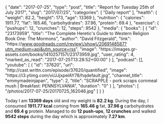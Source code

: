 {
    "date": "2017-07-25",
    "type": "post",
    "title": "Report for Tuesday 25th of July 2017",
    "slug": "2017\/07\/25",
    "categories": [
        "Daily report"
    ],
    "health": {
        "weight": 82.2,
        "height": 173,
        "age": 13369
    },
    "nutrition": {
        "calories": 1911.77,
        "fat": 165.46,
        "carbohydrates": 37.96,
        "protein": 69.4
    },
    "exercise": {
        "pushups": 12,
        "crunches": 12,
        "steps": 9542
    },
    "media": {
        "books": [
            {
                "id": "23173959",
                "title": "The Complete Heretic's Guide to Western Religion Book One: The Mormons",
                "author": "David Fitzgerald",
                "link": "https:\/\/www.goodreads.com\/review\/show\/2069148587?utm_medium=api&utm_source=rss",
                "image": "https:\/\/images.gr-assets.com\/books\/1410257157l\/23173959.jpg",
                "user_rating": 4,
                "marked_as_read": "2017-07-25T13:28:52+00:00"
            }
        ],
        "podcast": [],
        "youtube": [
            {
                "id": "37620",
                "url": "http:\/\/cast.writtn.com\/episode\/37620\/quantified",
                "image": "https:\/\/i3.ytimg.com\/vi\/JJjxpelAY78\/hqdefault.jpg",
                "channel_title": "emmymadeinjapan",
                "type": 2,
                "title": "SCRAPPLE - pork scraps cornmeal mush | Breakfast: PENNSYLVANIA",
                "duration": "0"
            }
        ],
        "photos": [
            "\/photos\/2017-07-25\/20170725_162046.jpg"
        ]
    }
}

Today I am <strong>13369 days</strong> old and my weight is <strong>82.2 kg</strong>. During the day, I consumed <strong>1911.77 kcal</strong> coming from <strong>165.46 g</strong> fat, <strong>37.96 g</strong> carbohydrates and <strong>69.4 g</strong> protein. Managed to do <strong>12 push-ups</strong>, <strong>12 crunches</strong> and walked <strong>9542 steps</strong> during the day which is approximately <strong>7.27 km</strong>.